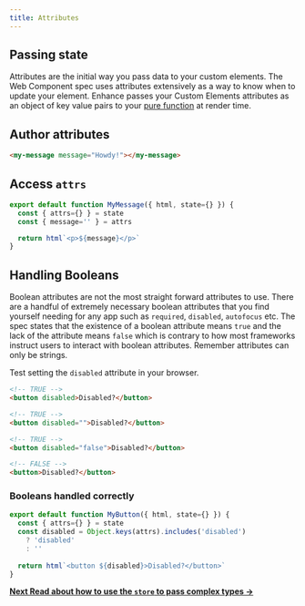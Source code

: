 ```yaml
---
title: Attributes
---
```


## Passing state

Attributes are the initial way you pass data to your custom elements.
The Web Component spec uses attributes extensively as a way to know when to update your element.
Enhance passes your Custom Elements attributes as an object of key value pairs to your [pure function](https://en.wikipedia.org/wiki/Pure_function) at render time.

## Author attributes

```html
<my-message message="Howdy!"></my-message>
```

## Access `attrs`

```javascript
export default function MyMessage({ html, state={} }) {
  const { attrs={} } = state
  const { message='' } = attrs

  return html`<p>${message}</p>`
}
```

## Handling Booleans

Boolean attributes are not the most straight forward attributes to use. There are a handful of extremely necessary boolean attributes that you find yourself needing for any app such as `required`, `disabled`, `autofocus` etc.  The spec states that the existence of a boolean attribute means `true` and the lack of the attribute means `false` which is contrary to how most frameworks instruct users to interact with boolean attributes. Remember attributes can only be strings.

Test setting the `disabled` attribute in your browser.

```html
<!-- TRUE -->
<button disabled>Disabled?</button>

<!-- TRUE -->
<button disabled="">Disabled?</button>

<!-- TRUE -->
<button disabled="false">Disabled?</button>

<!-- FALSE -->
<button>Disabled?</button>
```

### Booleans handled correctly

```javascript
export default function MyButton({ html, state={} }) {
  const { attrs={} } = state
  const disabled = Object.keys(attrs).includes('disabled')
    ? 'disabled'
    : ''
  
  return html`<button ${disabled}>Disabled?</button>`
}
```

<doc-callout level="none" mark="🏪">

**[Next Read about how to use the `store` to pass complex types → ](/docs/learn/concepts/state/store)**

</doc-callout>
